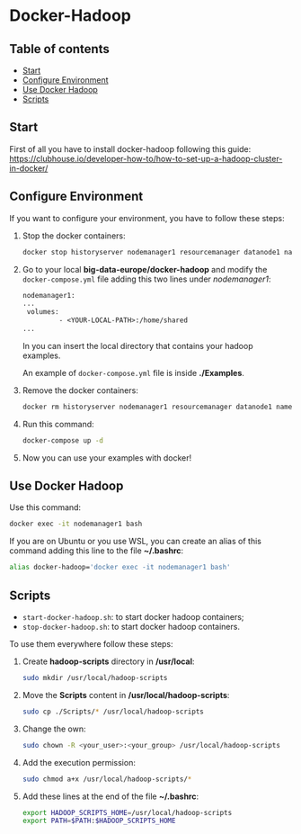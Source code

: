 # Docker-Hadoop

## Table of contents

<!--ts-->

   * [Start](#start)
   * [Configure Environment](#configure-environment)
   * [Use Docker Hadoop](#use-docker-hadoop)
   * [Scripts](#scripts)

<!--te-->

## Start

First of all you have to install docker-hadoop following this guide:<br>
<a href="https://clubhouse.io/developer-how-to/how-to-set-up-a-hadoop-cluster-in-docker/">https://clubhouse.io/developer-how-to/how-to-set-up-a-hadoop-cluster-in-docker/</a>



## Configure Environment

If you want to configure your environment, you have to follow these steps:

1. Stop the docker containers:

   ```bash
   docker stop historyserver nodemanager1 resourcemanager datanode1 namenode
   ```

2. Go to your local **big-data-europe/docker-hadoop** and modify the `docker-compose.yml` file adding this two lines under *nodemanager1*:

   ```dockerfile
   nodemanager1:
   ...
   	volumes:                            
         	- <YOUR-LOCAL-PATH>:/home/shared 
   ...
   ```

   In <YOUR-LOCAL-PATH> you can insert the local directory that contains your hadoop examples.

   An example of `docker-compose.yml` file is inside **./Examples**.

3. Remove the docker containers:

   ```bash
   docker rm historyserver nodemanager1 resourcemanager datanode1 namenode
   ```

4. Run this command:

   ```bash
   docker-compose up -d
   ```

5. Now you can use your examples with docker!



## Use Docker Hadoop

Use this command:

```bash
docker exec -it nodemanager1 bash
```

If you are on Ubuntu or you use WSL, you can create an alias of this command adding this line to the file **~/.bashrc**:

```bash
alias docker-hadoop='docker exec -it nodemanager1 bash'
```



## Scripts

- `start-docker-hadoop.sh`: to start docker hadoop containers;
- `stop-docker-hadoop.sh`: to start docker hadoop containers.

To use them everywhere follow these steps:

1. Create **hadoop-scripts** directory in **/usr/local**:

   ```bash
   sudo mkdir /usr/local/hadoop-scripts
   ```

2. Move the **Scripts** content in **/usr/local/hadoop-scripts**:

   ```bash
   sudo cp ./Scripts/* /usr/local/hadoop-scripts
   ```

3. Change the own:

   ```bash
   sudo chown -R <your_user>:<your_group> /usr/local/hadoop-scripts
   ```

4. Add the execution permission:

   ```bash
   sudo chmod a+x /usr/local/hadoop-scripts/*
   ```

5. Add these lines at the end of the file **~/.bashrc**:

   ```bash
   export HADOOP_SCRIPTS_HOME=/usr/local/hadoop-scripts
   export PATH=$PATH:$HADOOP_SCRIPTS_HOME
   ```

   